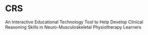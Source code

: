 # CRS
An Interactive Educational Technology Tool to Help Develop Clinical Reasoning Skills in Neuro-Musculoskeletal Physiotherapy Learners
